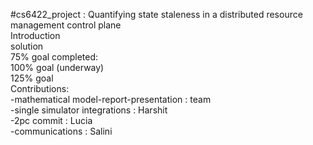 #cs6422_project : Quantifying state staleness in a distributed resource management control plane
<br />
Introduction
<br />
solution
<br />
75% goal completed: 
<br />
100% goal (underway)
<br />
125% goal
<br />
Contributions:<br />
-mathematical model-report-presentation : team<br />
-single simulator integrations :  Harshit<br />
-2pc commit : Lucia<br />
-communications : Salini
